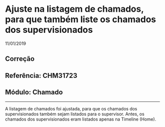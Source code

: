 # Ajuste na listagem de chamados, para que também liste os chamados dos supervisionados
11/01/2019
## Correção
## Referência: CHM31723
## Módulo: Chamado
***

A listagem de chamados foi ajustada, para que os chamados dos supervisionados também sejam listados para o supervisor. Antes, os chamados dos supervisionados eram listados apenas na Timeline (Home).